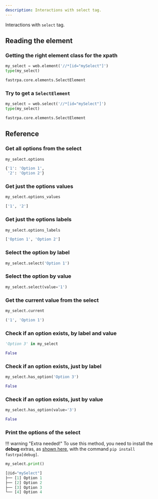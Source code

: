 ```yaml
---
description: Interactions with select tag.
---
```


Interactions with `select` tag.

## Reading the element

### Getting the right element class for the xpath

```python linenums="1"
my_select = web.element('//*[id="mySelect"]')
type(my_select)
```

```python title="Output"
fastrpa.core.elements.SelectElement
```

### Try to get a `SelectElement`

```python linenums="1"
my_select = web.select('//*[id="mySelect"]')
type(my_select)
```

```python title="Output"
fastrpa.core.elements.SelectElement
```

## Reference

### Get all options from the select

```python linenums="1"
my_select.options
```

```python title="Output"
{'1': 'Option 1',
 '2': 'Option 2'}
```

### Get just the options values

```python linenums="1"
my_select.options_values
```

```python title="Output"
['1', '2']
```

### Get just the options labels

```python linenums="1"
my_select.options_labels
```

```python title="Output"
['Option 1', 'Option 2']
```

### Select the option by label

```python linenums="1"
my_select.select('Option 1')
```

### Select the option by value

```python linenums="1"
my_select.select(value='1')
```

### Get the current value from the select

```python linenums="1"
my_select.current
```

```python title="Output"
('1', 'Option 1')
```

### Check if an option exists, by label and value

```python linenums="1"
'Option 3' in my_select
```

```python title="Output"
False
```

### Check if an option exists, just by label

```python linenums="1"
my_select.has_option('Option 3')
```

```python title="Output"
False
```

### Check if an option exists, just by value

```python linenums="1"
my_select.has_option(value='3')
```

```python title="Output"
False
```

### Print the options of the select

!!! warning "Extra needed!"
    To use this method, you need to install the **debug** extras, as [shown here](../index.md#installation), with the command `pip install fastrpa[debug]`.

```python linenums="1"
my_select.print()
```

```python title="Output"
[@id="mySelect"]
├── [1] Option 1
├── [2] Option 2
├── [3] Option 3
└── [4] Option 4
```